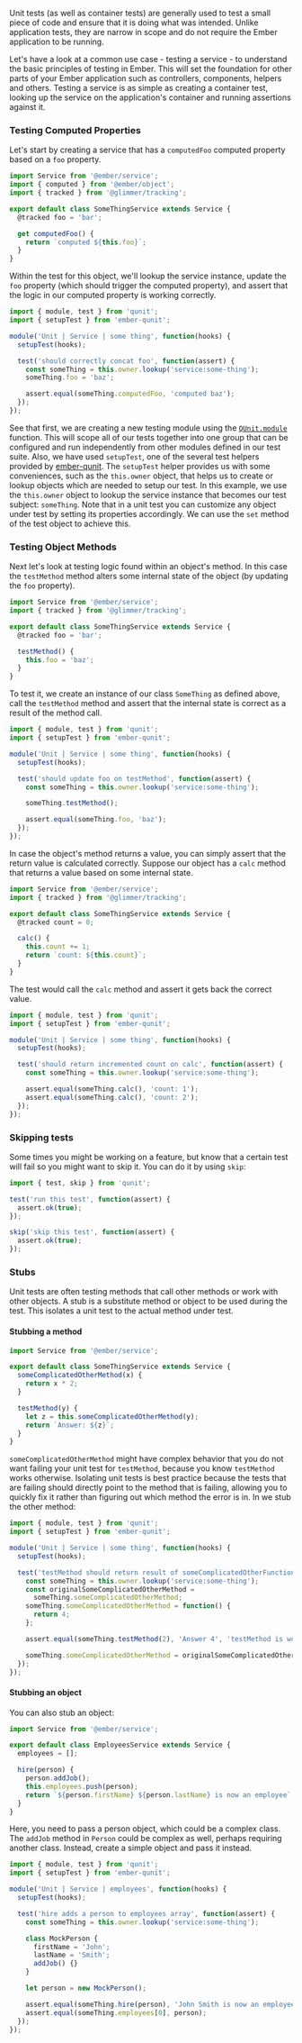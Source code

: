 Unit tests (as well as container tests) are generally used to test a small piece of code
and ensure that it is doing what was intended.
Unlike application tests, they are narrow in scope and do not require the Ember application to be running.

Let's have a look at a common use case - testing a service - to understand the basic principles of testing in Ember.
This will set the foundation for other parts of your Ember application such as controllers, components, helpers and others.
Testing a service is as simple as creating a container test,
looking up the service on the application's container and running assertions against it.

### Testing Computed Properties

Let's start by creating a service that has a `computedFoo` computed property
based on a `foo` property.

```javascript {data-filename=app/services/some-thing.js}
import Service from '@ember/service';
import { computed } from '@ember/object';
import { tracked } from '@glimmer/tracking';

export default class SomeThingService extends Service {
  @tracked foo = 'bar';

  get computedFoo() {
    return `computed ${this.foo}`;
  }
}
```

Within the test for this object, we'll lookup the service instance, update the `foo` property (which
should trigger the computed property), and assert that the logic in our
computed property is working correctly.

```javascript {data-filename=tests/unit/service/some-thing-test.js}
import { module, test } from 'qunit';
import { setupTest } from 'ember-qunit';

module('Unit | Service | some thing', function(hooks) {
  setupTest(hooks);

  test('should correctly concat foo', function(assert) {
    const someThing = this.owner.lookup('service:some-thing');
    someThing.foo = 'baz';

    assert.equal(someThing.computedFoo, 'computed baz');
  });
});
```

See that first, we are creating a new testing module using the [`QUnit.module`](http://api.qunitjs.com/QUnit/module) function.
This will scope all of our tests together into one group that can be configured
and run independently from other modules defined in our test suite.
Also, we have used `setupTest`, one of the several test helpers provided by [ember-qunit](https://github.com/emberjs/ember-qunit).
The `setupTest` helper provides us with some conveniences, such as the `this.owner` object, that helps us to create or lookup objects
which are needed to setup our test.
In this example, we use the `this.owner` object to lookup the service instance that becomes our test subject: `someThing`.
Note that in a unit test you can customize any object under test by setting its properties accordingly.
We can use the `set` method of the test object to achieve this.

### Testing Object Methods

Next let's look at testing logic found within an object's method. In this case
the `testMethod` method alters some internal state of the object (by updating
the `foo` property).

```javascript {data-filename=app/services/some-thing.js}
import Service from '@ember/service';
import { tracked } from '@glimmer/tracking';

export default class SomeThingService extends Service {
  @tracked foo = 'bar';

  testMethod() {
    this.foo = 'baz';
  }
}
```

To test it, we create an instance of our class `SomeThing` as defined above,
call the `testMethod` method and assert that the internal state is correct as a
result of the method call.

```javascript {data-filename=tests/unit/services/some-thing-test.js}
import { module, test } from 'qunit';
import { setupTest } from 'ember-qunit';

module('Unit | Service | some thing', function(hooks) {
  setupTest(hooks);

  test('should update foo on testMethod', function(assert) {
    const someThing = this.owner.lookup('service:some-thing');

    someThing.testMethod();

    assert.equal(someThing.foo, 'baz');
  });
});
```

In case the object's method returns a value, you can simply assert that the
return value is calculated correctly. Suppose our object has a `calc` method
that returns a value based on some internal state.

```javascript {data-filename=app/services/some-thing.js}
import Service from '@ember/service';
import { tracked } from '@glimmer/tracking';

export default class SomeThingService extends Service {
  @tracked count = 0;

  calc() {
    this.count += 1;
    return `count: ${this.count}`;
  }
}
```

The test would call the `calc` method and assert it gets back the correct value.

```javascript {data-filename=tests/unit/services/some-thing-test.js}
import { module, test } from 'qunit';
import { setupTest } from 'ember-qunit';

module('Unit | Service | some thing', function(hooks) {
  setupTest(hooks);

  test('should return incremented count on calc', function(assert) {
    const someThing = this.owner.lookup('service:some-thing');

    assert.equal(someThing.calc(), 'count: 1');
    assert.equal(someThing.calc(), 'count: 2');
  });
});
```

### Skipping tests

Some times you might be working on a feature, but know that a certain test will fail so you might want to skip it.
You can do it by using `skip`:

```javascript
import { test, skip } from 'qunit';

test('run this test', function(assert) {
  assert.ok(true);
});

skip('skip this test', function(assert) {
  assert.ok(true);
});
```

### Stubs

Unit tests are often testing methods that call other methods or work with other objects.
A stub is a substitute method or object to be used during the test.
This isolates a unit test to the actual method under test.

#### Stubbing a method

```javascript {data-filename=app/services/some-thing.js}
import Service from '@ember/service';

export default class SomeThingService extends Service {
  someComplicatedOtherMethod(x) {
    return x * 2;
  }

  testMethod(y) {
    let z = this.someComplicatedOtherMethod(y);
    return `Answer: ${z}`;
  }
}
```

`someComplicatedOtherMethod` might have complex behavior that you do not want failing your
unit test for `testMethod`, because you know `testMethod` works otherwise.
Isolating unit tests is best practice because the tests that are failing should directly
point to the method that is failing, allowing you to quickly fix it rather than figuring
out which method the error is in. In we stub the other method:

```javascript {data-filename=tests/unit/services/some-thing-test.js}
import { module, test } from 'qunit';
import { setupTest } from 'ember-qunit';

module('Unit | Service | some thing', function(hooks) {
  setupTest(hooks);

  test('testMethod should return result of someComplicatedOtherFunction', function(assert) {
    const someThing = this.owner.lookup('service:some-thing');
    const originalSomeComplicatedOtherMethod =
      someThing.someComplicatedOtherMethod;
    someThing.someComplicatedOtherMethod = function() {
      return 4;
    };

    assert.equal(someThing.testMethod(2), 'Answer 4', 'testMethod is working');

    someThing.someComplicatedOtherMethod = originalSomeComplicatedOtherMethod;
  });
});
```

#### Stubbing an object

You can also stub an object:

```javascript {data-filename=app/services/employees.js}
import Service from '@ember/service';

export default class EmployeesService extends Service {
  employees = [];

  hire(person) {
    person.addJob();
    this.employees.push(person);
    return `${person.firstName} ${person.lastName} is now an employee`;
  }
}
```

Here, you need to pass a person object, which could be a complex class.
The `addJob` method in `Person` could be complex as well, perhaps requiring another class.
Instead, create a simple object and pass it instead.

```javascript {data-filename=tests/unit/services/employees-test.js}
import { module, test } from 'qunit';
import { setupTest } from 'ember-qunit';

module('Unit | Service | employees', function(hooks) {
  setupTest(hooks);

  test('hire adds a person to employees array', function(assert) {
    const someThing = this.owner.lookup('service:some-thing');

    class MockPerson {
      firstName = 'John';
      lastName = 'Smith';
      addJob() {}
    }

    let person = new MockPerson();

    assert.equal(someThing.hire(person), 'John Smith is now an employee');
    assert.equal(someThing.employees[0], person);
  });
});
```

<!-- eof - needed for pages that end in a code block  -->
